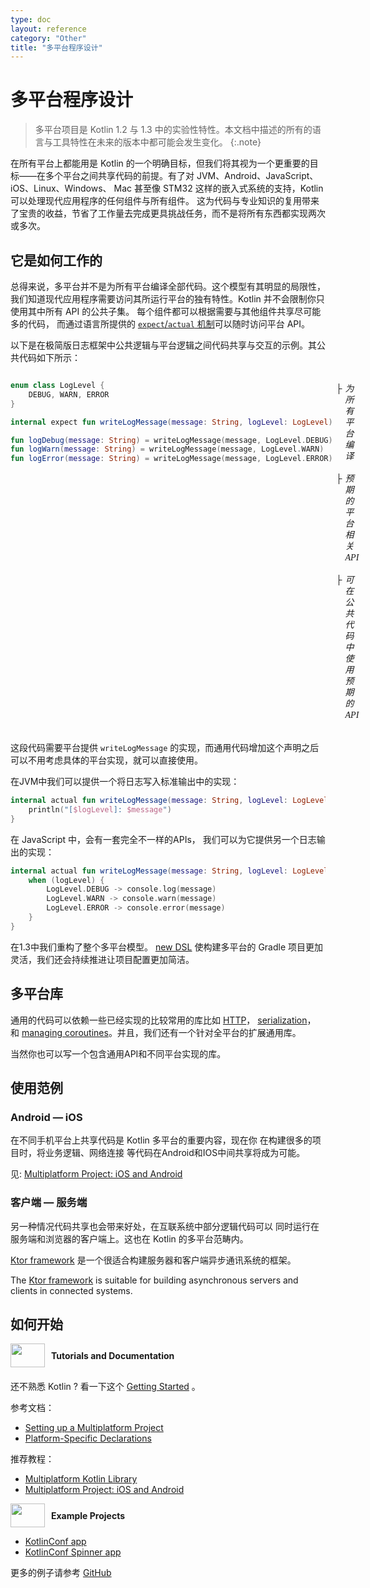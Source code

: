 ```yaml
---
type: doc
layout: reference
category: "Other"
title: "多平台程序设计"
---
```


# 多平台程序设计

> 多平台项目是 Kotlin 1.2 与 1.3 中的实验性特性。本文档中描述的所有的语言<!--
-->与工具特性在未来的版本中都可能会发生变化。
{:.note}

在所有平台上都能用是 Kotlin 的一个明确目标，但我们将其视为一个更重要的目标<!--
-->——在多个平台之间共享代码的前提。有了对 JVM、Android、JavaScript、iOS、Linux、Windows、
Mac 甚至像 STM32 这样的嵌入式系统的支持，Kotlin 可以处理现代应用程序的任何组件与所有组件。
这为代码与专业知识的复用带来了宝贵的收益，节省了工作量去完成更具<!--
-->挑战任务，而不是将所有东西都实现两次或多次。

## 它是如何工作的

总得来说，多平台并不是为所有平台编译全部代码。这个模型有其明显的<!--
-->局限性，我们知道现代应用程序需要访问<!--
-->其所运行平台的独有特性。Kotlin 并不会限制你只使用其中所有 API 的公共子集。
每个组件都可以根据需要与其他组件共享尽可能多的代码，
而通过语言所提供的 [`expect`/`actual` 机制](platform-specific-declarations.html)可以随时访问平台 API。

以下是在极简版日志框架中公共逻辑与平台逻辑之间代码共享与交互的<!--
-->示例。其公共代码如下所示：

<div style="display:flex">
<div class="sample" markdown="1" theme="idea" data-highlight-only>

```kotlin
enum class LogLevel {
    DEBUG, WARN, ERROR
}

internal expect fun writeLogMessage(message: String, logLevel: LogLevel)

fun logDebug(message: String) = writeLogMessage(message, LogLevel.DEBUG)
fun logWarn(message: String) = writeLogMessage(message, LogLevel.WARN)
fun logError(message: String) = writeLogMessage(message, LogLevel.ERROR)
```

</div>
<div style="margin-left: 5px;white-space: pre-line; line-height: 18px; font-family: Tahoma;">
    <div style="display:flex">├<i style="margin-left:5px">为所有平台编译</i></div>
    <div style="display:flex">├<i style="margin-left:5px">预期的平台相关 API</i></div>
    <div style="display:flex">├<i style="margin-left:5px">可在公共代码中使用预期的 API</i></div>
</div>
</div>

这段代码需要平台提供 `writeLogMessage` 的实现，而通用代码<!--
-->增加这个声明之后可以不用考虑具体的平台实现，就可以直接使用。

在JVM中我们可以提供一个将日志写入标准输出中的实现：

<div class="sample" markdown="1" theme="idea" data-highlight-only>

```kotlin
internal actual fun writeLogMessage(message: String, logLevel: LogLevel) {
    println("[$logLevel]: $message")
}
```

</div>

在 JavaScript 中，会有一套完全不一样的APIs，
我们可以为它提供另一个日志输出的实现：

<div class="sample" markdown="1" theme="idea" data-highlight-only>

```kotlin
internal actual fun writeLogMessage(message: String, logLevel: LogLevel) {
    when (logLevel) {
        LogLevel.DEBUG -> console.log(message)
        LogLevel.WARN -> console.warn(message)
        LogLevel.ERROR -> console.error(message)
    }
}
```

</div>

在1.3中我们重构了整个多平台模型。 [new DSL](building-mpp-with-gradle.html) 使构建<!--
-->多平台的 Gradle 项目更加灵活，我们还会持续推进让项目配置更加<!--
-->简洁。

## 多平台库

通用的代码可以依赖一些已经实现的比较常用的库比如 [HTTP](https://ktor.kotlincn.net/clients/http-client/multiplatform.html)， [serialization](https://github.com/Kotlin/kotlinx.serialization)， 和 [managing
coroutines](https://github.com/Kotlin/kotlinx.coroutines)。并且，我们还有一个针对全平台的扩展通用库。

当然你也可以写一个包含通用API和不同平台实现的库。

## 使用范例

### Android — iOS

在不同手机平台上共享代码是 Kotlin 多平台的重要内容，现在你
在构建很多的项目时，将业务逻辑、网络连接
等代码在Android和IOS中间共享将成为可能。

见: [Multiplatform Project: iOS and Android](https://www.kotlincn.net/docs/tutorials/native/mpp-ios-android.html)

### 客户端 — 服务端

另一种情况代码共享也会带来好处，在互联系统中部分逻辑代码可以
同时运行在服务端和浏览器的客户端上。这也在 Kotlin
的多平台范畴内。

[Ktor framework](https://ktor.io/) 是一个很适合构建服务器和客户端异步通讯系统的框架。

The [Ktor framework](https://ktor.io/) is suitable for building asynchronous servers and clients in connected systems.

## 如何开始

<div style="display: flex; align-items: center; margin-bottom: 20px">
    <img src="{{ url_for('asset', path='images/landing/native/book.png') }}" height="38p" width="55" style="margin-right: 10px;">
    <b>Tutorials and Documentation</b>
</div>

还不熟悉 Kotlin ? 看一下这个 [Getting Started](basic-syntax.html) 。

参考文档：
- [Setting up a Multiplatform Project](building-mpp-with-gradle.html#setting-up-a-multiplatform-project)
- [Platform-Specific Declarations](platform-specific-declarations.html)

推荐教程：
- [Multiplatform Kotlin Library](https://www.kotlincn.net/docs/tutorials/multiplatform-library.html)
- [Multiplatform Project: iOS and Android](https://www.kotlincn.net/docs/tutorials/native/mpp-ios-android.html)

<div style="display: flex; align-items: center; margin-bottom: 10px;">
    <img src="{{ url_for('asset', path='images/landing/native/try.png') }}" height="38p" width="55" style="margin-right: 10px;">
    <b>Example Projects</b>
</div>

- [KotlinConf app](https://github.com/JetBrains/kotlinconf-app)
- [KotlinConf Spinner app](https://github.com/jetbrains/kotlinconf-spinner)

更多的例子请参考 [GitHub](https://github.com/JetBrains/kotlin-examples)
